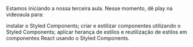 Estamos iniciando a nossa terceira aula. Nesse momento, dê play na videoaula para: 

instalar o Styled Components;
criar e estilizar componentes utilizando o Styled Components;
aplicar herança de estilos e reutilização de estilos em componentes React usando o Styled Components.
